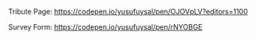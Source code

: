 Tribute Page:  https://codepen.io/yusufuysal/pen/OJOVpLV?editors=1100

Survey Form:   https://codepen.io/yusufuysal/pen/rNYOBGE
